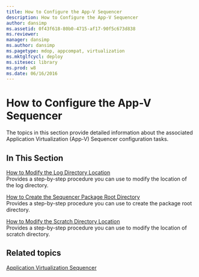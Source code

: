 ```yaml
---
title: How to Configure the App-V Sequencer
description: How to Configure the App-V Sequencer
author: dansimp
ms.assetid: 0f43f618-80b0-4715-af17-90f5c673d838
ms.reviewer: 
manager: dansimp
ms.author: dansimp
ms.pagetype: mdop, appcompat, virtualization
ms.mktglfcycl: deploy
ms.sitesec: library
ms.prod: w8
ms.date: 06/16/2016
---
```



# How to Configure the App-V Sequencer


The topics in this section provide detailed information about the associated Application Virtualization (App-V) Sequencer configuration tasks.

## In This Section


<a href="" id="how-to-modify-the-log-directory-location"></a>[How to Modify the Log Directory Location](how-to-modify-the-log-directory-location.md)  
Provides a step-by-step procedure you can use to modify the location of the log directory.

<a href="" id="how-to-create-the-sequencer-package-root-directory"></a>[How to Create the Sequencer Package Root Directory](how-to-create-the-sequencer-package-root-directory.md)  
Provides a step-by-step procedure you can use to create the package root directory.

<a href="" id="how-to-modify-the-scratch-directory-location"></a>[How to Modify the Scratch Directory Location](how-to-modify-the-scratch-directory-location.md)  
Provides a step-by-step procedure you can use to modify the location of scratch directory.

## Related topics


[Application Virtualization Sequencer](application-virtualization-sequencer.md)

 

 





